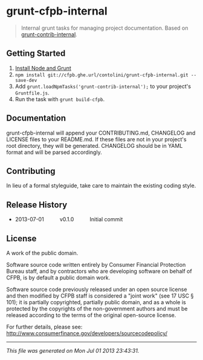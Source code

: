 # grunt-cfpb-internal

> Internal grunt tasks for managing project documentation. Based on [grunt-contrib-internal](https://github.com/gruntjs/grunt-contrib-internal).

## Getting Started

1. [Install Node and Grunt](https://cfpb.ghe.url/contolini/grunt-init-cfpb#prerequisites)
1. `npm install git://cfpb.ghe.url/contolini/grunt-cfpb-internal.git --save-dev`
1. Add `grunt.loadNpmTasks('grunt-contrib-internal');` to your project's `Gruntfile.js`.
1. Run the task with `grunt build-cfpb`.

## Documentation

grunt-cfpb-internal will append your CONTRIBUTING.md, CHANGELOG and LICENSE files to your README.md. If these files are not in your project's root directory, they will be generated. CHANGELOG should be in YAML format and will be parsed accordingly.

## Contributing

In lieu of a formal styleguide, take care to maintain the existing coding style.

## Release History

 * 2013-07-01   v0.1.0   Initial commit

## License

A work of the public domain.

Software source code written entirely by Consumer Financial Protection Bureau staff, and by contractors who are developing software on behalf of CFPB, is by default a public domain work.

Software source code previously released under an open source license and then modified by CFPB staff is considered a "joint work" (see 17 USC § 101); it is partially copyrighted, partially public domain, and as a whole is protected by the copyrights of the non-government authors and must be released according to the terms of the original open-source license.

For further details, please see: http://www.consumerfinance.gov/developers/sourcecodepolicy/

---

*This file was generated on Mon Jul 01 2013 23:43:31.*
